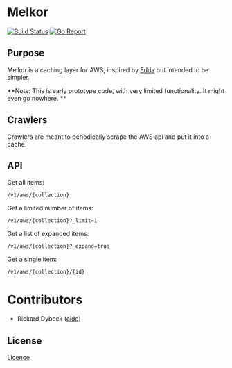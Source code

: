 # Melkor

[![Build Status][travis-image]](https://travis-ci.org/alde/melkor)
[![Go Report][goreport-image]](https://goreportcard.com/report/github.com/alde/melkor)

## Purpose
Melkor is a caching layer for AWS, inspired by [Edda](https://github.com/Netflix/Edda) but intended to be simpler.

**Note: This is early prototype code, with very limited functionality. It might even go nowhere. **

## Crawlers
Crawlers are meant to periodically scrape the AWS api and put it into a cache.

## API
Get all items:

    /v1/aws/{collection}

Get a limited number of items:

    /v1/aws/{collection}?_limit=1

Get a list of expanded items:

    /v1/aws/{collection}?_expand=true

Get a single item:

    /v1/aws/{collection}/{id}

# Contributors
- Rickard Dybeck ([alde](https://github.com/alde))

## License
[Licence](./LICENSE)

[travis-image]: https://img.shields.io/travis/alde/melkor.svg?style=flat
[goreport-image]: https://goreportcard.com/badge/github.com/alde/melkor
